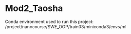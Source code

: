 # Mod2_Taosha

Conda environment used to run this project: /project/nanocourse/SWE_OOP/train03/miniconda3/envs/ml
